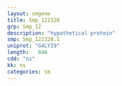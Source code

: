 ```yaml
---
layout: smgene
title: Smp_122320
grp: Smp_12
description: "hypothetical protein"
smp: Smp_122320.1
uniprot: "G4LYI9"
length:   846
cdd: "ns"
kk: ns
categories: sm
---
```


